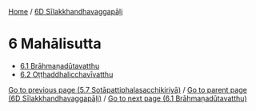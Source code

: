 
[Home](/) / [6D Sīlakkhandhavaggapāḷi](../6D.md)

# 6 Mahālisutta

* [6.1 Brāhmaṇadūtavatthu](6/6.1.md)
* [6.2 Oṭṭhaddhalicchavīvatthu](6/6.2.md)

[Go to previous page (5.7 Sotāpattiphalasacchikiriyā)](5/5.7.md) / [Go to parent page (6D Sīlakkhandhavaggapāḷi)](0.md) / [Go to next page (6.1 Brāhmaṇadūtavatthu)](6/6.1.md)


